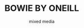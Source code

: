 ---
layout: gallery
title: BOWIE BY ONEILL
subtitle: mixed media
permalink: /illustration11/
desc: An illustration of David Bowie inspired by the work of Terry O'Neill, commissioned by Red Engine Publishing.
pickerImage: /imgs/illustration/bowie-by-oneill/bowie-.jpg
images:
  - desktop: /imgs/illustration/bowie-by-oneill/desktop/bowie-collage-dt.jpg
    mobile: /imgs/illustration/bowie-by-oneill/mobile/bowie-collage-m.jpg
    caption: fashion illustration
  - desktop: /imgs/illustration/bowie-by-oneill/desktop/bowie-screen-dt.jpg
    mobile: /imgs/illustration/bowie-by-oneill/mobile/bowie-screen-m.jpg
    caption: fashion illustration
---
